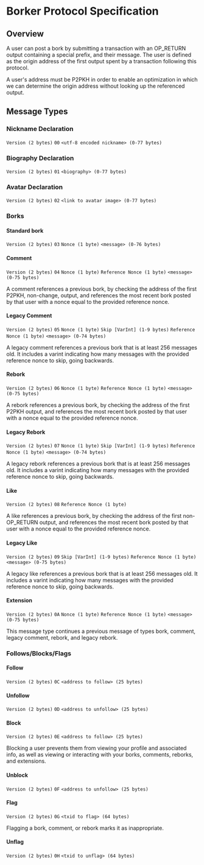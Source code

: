 # Borker Protocol Specification

## Overview
A user can post a bork by submitting a transaction with an OP_RETURN output containing a special prefix, and their message.
The user is defined as the origin address of the first output spent by a transaction following this protocol.

A user's address must be P2PKH in order to enable an optimization in which we can determine the origin address without
looking up the referenced output.


## Message Types

### Nickname Declaration
`Version (2 bytes)` `00` `<utf-8 encoded nickname> (0-77 bytes)`

### Biography Declaration
`Version (2 bytes)` `01` `<biography> (0-77 bytes)`

### Avatar Declaration
`Version (2 bytes)` `02` `<link to avatar image> (0-77 bytes)`

### Borks

#### Standard bork
`Version (2 bytes)` `03` `Nonce (1 byte)` `<message> (0-76 bytes)`

#### Comment
`Version (2 bytes)` `04` `Nonce (1 byte)` `Reference Nonce (1 byte)` `<message> (0-75 bytes)`

A comment references a previous bork, by checking the address of the first P2PKH, non-change, output,
and references the most recent bork posted by that user with a nonce equal to the provided reference nonce.

#### Legacy Comment
`Version (2 bytes)` `05` `Nonce (1 byte)` `Skip [VarInt] (1-9 bytes)` `Reference Nonce (1 byte)` `<message> (0-74 bytes)`

A legacy comment references a previous bork that is at least 256 messages old. It includes a varint indicating how many messages with the provided reference nonce to skip, going backwards.

#### Rebork
`Version (2 bytes)` `06` `Nonce (1 byte)` `Reference Nonce (1 byte)` `<message> (0-75 bytes)`

A rebork references a previous bork, by checking the address of the first P2PKH output,
and references the most recent bork posted by that user with a nonce equal to the provided reference nonce.

#### Legacy Rebork
`Version (2 bytes)` `07` `Nonce (1 byte)` `Skip [VarInt] (1-9 bytes)` `Reference Nonce (1 byte)` `<message> (0-74 bytes)`

A legacy rebork references a previous bork that is at least 256 messages old. It includes a varint indicating how many messages with the provided reference nonce to skip, going backwards.

#### Like
`Version (2 bytes)` `08` `Reference Nonce (1 byte)`

A like references a previous bork, by checking the address of the first non-OP_RETURN output,
and references the most recent bork posted by that user with a nonce equal to the provided reference nonce.

#### Legacy Like
`Version (2 bytes)` `09` `Skip [VarInt] (1-9 bytes)` `Reference Nonce (1 byte)` `<message> (0-75 bytes)`

A legacy like references a previous bork that is at least 256 messages old. It includes a varint indicating how many messages with the provided reference nonce to skip, going backwards.

#### Extension
`Version (2 bytes)` `0A` `Nonce (1 byte)` `Reference Nonce (1 byte)` `<message> (0-75 bytes)`

This message type continues a previous message of types bork, comment, legacy comment, rebork, and legacy rebork.

### Follows/Blocks/Flags

#### Follow
`Version (2 bytes)` `0C` `<address to follow> (25 bytes)`

#### Unfollow
`Version (2 bytes)` `0D` `<address to unfollow> (25 bytes)`

#### Block
`Version (2 bytes)` `0E` `<address to follow> (25 bytes)`

Blocking a user prevents them from viewing your profile and associated info, as well as viewing or interacting with your borks, comments, reborks, and extensions.

#### Unblock
`Version (2 bytes)` `0F` `<address to unfollow> (25 bytes)`

#### Flag
`Version (2 bytes)` `0G` `<txid to flag> (64 bytes)`

Flagging a bork, comment, or rebork marks it as inappropriate.

#### Unflag
`Version (2 bytes)` `0H` `<txid to unflag> (64 bytes)`
